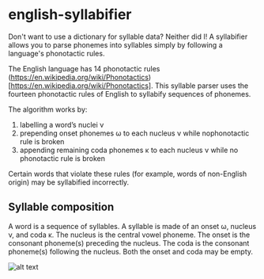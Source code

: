 # english-syllabifier

Don't want to use a dictionary for syllable data? Neither did I! A syllabifier allows you to parse phonemes into syllables simply by following a language's phonotactic rules.

The English language has 14 phonotactic rules (https://en.wikipedia.org/wiki/Phonotactics)[https://en.wikipedia.org/wiki/Phonotactics]. This syllable parser uses the fourteen phonotactic rules of English to syllabify sequences of phonemes. 

The algorithm works by:
1. labelling a word’s nuclei ν
2. prepending onset phonemes ω to each nucleus ν while nophonotactic rule is broken
3. appending remaining coda phonemes κ to each nucleus ν while no phonotactic rule is broken

Certain words that violate these rules (for example, words of non-English origin) may be syllabified incorrectly.

## Syllable composition
A word is a sequence of syllables. A syllable is made of an onset ω, nucleus ν, and coda κ. The nucleus is the central vowel phoneme. The onset is the consonant phoneme(s) preceding the nucleus. The coda is the consonant phoneme(s) following the nucleus. Both the onset and coda may be empty.

![alt text](https://github.com/BayBenj/english-syllabifier/syllable-parts.jpg "Syllable Parts")
